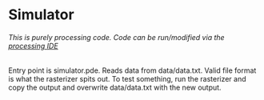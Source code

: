 # Simulator #

###### This is purely processing code. Code can be run/modified via the [processing IDE](https://processing.org/download/?processing) ######

Entry point is simulator.pde. Reads data from data/data.txt. Valid file format is what the rasterizer spits out. To test something, run the rasterizer and copy the output and overwrite data/data.txt with the new output. 

